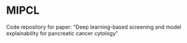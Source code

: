 # MIPCL
Code repository for paper: "Deep learning-based screening and model explainability for pancreatic cancer cytology"
